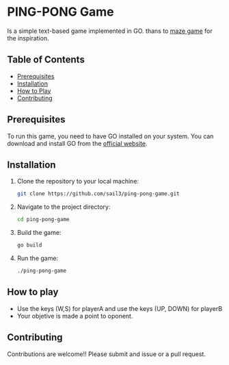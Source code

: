 # PING-PONG Game
Is a simple text-based game implemented in GO.
thans to [maze game](https://github.com/abdullah-alaadine/maze-game) for the inspiration.

## Table of Contents
- [Prerequisites](#prerequisites)
- [Installation](#installation)
- [How to Play](#how-to-play)
- [Contributing](#contributing)
<!-- - []() -->
## Prerequisites
To run this game, you need to have GO installed on your system. You can download and install GO from the [official website](https://go.dev/dl/).

## Installation

1. Clone the repository to your local machine:
    ```sh
    git clone https://github.com/sail3/ping-pong-game.git 
    ```

2. Navigate to the project directory:
    ```sh 
    cd ping-pong-game 
    ```

3. Build the game:
    ```sh
    go build 
    ```

4. Run the game:
    ```sh
    ./ping-pong-game
    ```
## How to play

* Use the keys (W,S) for playerA and use the keys (UP, DOWN) for playerB
* Your objetive is made a point to oponent.

## Contributing

Contributions are welcome!! Please submit and issue or a pull request.